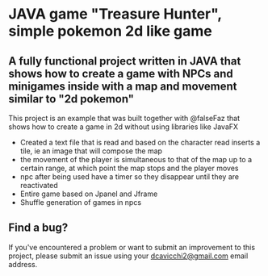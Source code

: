 # JAVA game "Treasure Hunter", simple pokemon 2d like game

## A fully functional project written in JAVA that shows how to create a game with NPCs and minigames inside with a map and movement similar to "2d pokemon"

This project is an example that was built together with @falseFaz that shows how to create a game in 2d without using libraries like JavaFX

- Created a text file that is read and based on the character read inserts a tile, ie an image that will compose the map
- the movement of the player is simultaneous to that of the map up to a certain range, at which point the map stops and the player moves
- npc after being used have a timer so they disappear until they are reactivated
- Entire game based on Jpanel and Jframe
- Shuffle generation of games in npcs

## Find a bug?

If you've encountered a problem or want to submit an improvement to this project, please submit an issue using your dcavicchi2@gmail.com email address.


